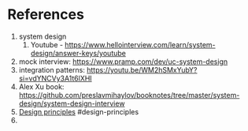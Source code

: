 # References
1. system design 
	1. Youtube - https://www.hellointerview.com/learn/system-design/answer-keys/youtube 
2. mock interview: https://www.pramp.com/dev/uc-system-design 
3. integration patterns: https://youtu.be/WM2hSMxYubY?si=vdYNCVy3A1t6lXHI 
4. Alex Xu book: https://github.com/preslavmihaylov/booknotes/tree/master/system-design/system-design-interview
5. [Design principles](https://java-design-patterns.com/principles/) #design-principles
6. 